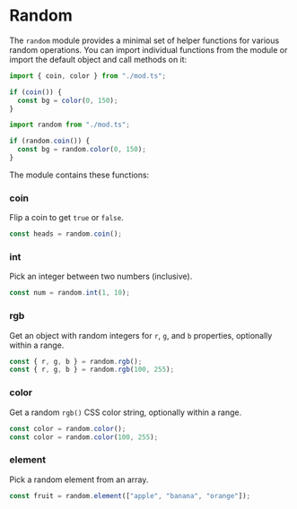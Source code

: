 # Random

The `random` module provides a minimal set of helper functions for various
random operations. You can import individual functions from the module or import
the default object and call methods on it:

```ts
import { coin, color } from "./mod.ts";

if (coin()) {
  const bg = color(0, 150);
}
```

```ts
import random from "./mod.ts";

if (random.coin()) {
  const bg = random.color(0, 150);
}
```

The module contains these functions:

### coin

Flip a coin to get `true` or `false`.

```ts
const heads = random.coin();
```

### int

Pick an integer between two numbers (inclusive).

```ts
const num = random.int(1, 10);
```

### rgb

Get an object with random integers for `r`, `g`, and `b` properties, optionally
within a range.

```ts
const { r, g, b } = random.rgb();
const { r, g, b } = random.rgb(100, 255);
```

### color

Get a random `rgb()` CSS color string, optionally within a range.

```ts
const color = random.color();
const color = random.color(100, 255);
```

### element

Pick a random element from an array.

```ts
const fruit = random.element(["apple", "banana", "orange"]);
```
